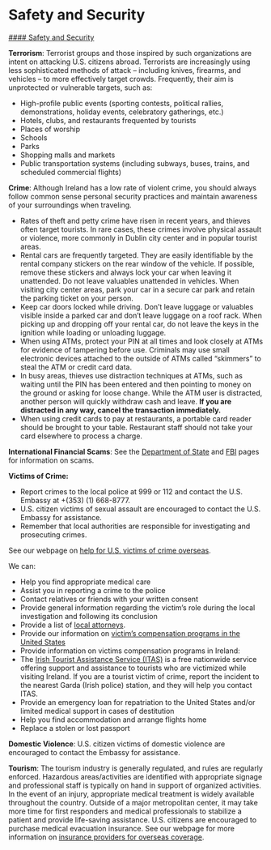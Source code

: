 # Safety and Security

[#### Safety and Security](javascript:void(0); "Safety and Security")

**Terrorism**: Terrorist groups and those inspired by such organizations are intent on attacking U.S. citizens abroad. Terrorists are increasingly using less sophisticated methods of attack – including knives, firearms, and vehicles – to more effectively target crowds. Frequently, their aim is unprotected or vulnerable targets, such as:

* High-profile public events (sporting contests, political rallies, demonstrations, holiday events, celebratory gatherings, etc.)
* Hotels, clubs, and restaurants frequented by tourists
* Places of worship
* Schools
* Parks
* Shopping malls and markets
* Public transportation systems (including subways, buses, trains, and scheduled commercial flights)

**Crime**: Although Ireland has a low rate of violent crime, you should always follow common sense personal security practices and maintain awareness of your surroundings when traveling.

* Rates of theft and petty crime have risen in recent years, and thieves often target tourists. In rare cases, these crimes involve physical assault or violence, more commonly in Dublin city center and in popular tourist areas.
* Rental cars are frequently targeted. They are easily identifiable by the rental company stickers on the rear window of the vehicle. If possible, remove these stickers and always lock your car when leaving it unattended. Do not leave valuables unattended in vehicles. When visiting city center areas, park your car in a secure car park and retain the parking ticket on your person.
* Keep car doors locked while driving. Don’t leave luggage or valuables visible inside a parked car and don’t leave luggage on a roof rack. When picking up and dropping off your rental car, do not leave the keys in the ignition while loading or unloading luggage.
* When using ATMs, protect your PIN at all times and look closely at ATMs for evidence of tampering before use. Criminals may use small electronic devices attached to the outside of ATMs called “skimmers” to steal the ATM or credit card data.
* In busy areas, thieves use distraction techniques at ATMs, such as waiting until the PIN has been entered and then pointing to money on the ground or asking for loose change. While the ATM user is distracted, another person will quickly withdraw cash and leave. **If you are distracted in any way, cancel the transaction immediately.**
* When using credit cards to pay at restaurants, a portable card reader should be brought to your table. Restaurant staff should not take your card elsewhere to process a charge.

**International Financial Scams**: See the [Department of State](https://travel.state.gov/content/travel/en/international-travel/emergencies/international-financial-scams.html) and [FBI](https://www.fbi.gov/how-we-can-help-you/scams-and-safety/common-scams-and-crimes) pages for information on scams.

**Victims of Crime:**

* Report crimes to the local police at 999 or 112 and contact the U.S. Embassy at +(353) (1) 668-8777.
* U.S. citizen victims of sexual assault are encouraged to contact the U.S. Embassy for assistance.
* Remember that local authorities are responsible for investigating and prosecuting crimes.

See our webpage on [help for U.S. victims of crime overseas](https://travel.state.gov/content/travel/en/international-travel/emergencies/crime.html).

We can:

* Help you find appropriate medical care
* Assist you in reporting a crime to the police
* Contact relatives or friends with your written consent
* Provide general information regarding the victim’s role during the local investigation and following its conclusion
* Provide a list of [local attorneys](https://ie.usembassy.gov/legal-assistance/).
* Provide our information on [victim’s compensation programs in the United States](https://travel.state.gov/content/travel/en/international-travel/emergencies/crime.html)
* Provide information on victims compensation programs in Ireland:
* The [Irish Tourist Assistance Service (ITAS)](https://itas.ie/) is a free nationwide service offering support and assistance to tourists who are victimized while visiting Ireland. If you are a tourist victim of crime, report the incident to the nearest Garda (Irish police) station, and they will help you contact ITAS.
* Provide an emergency loan for repatriation to the United States and/or limited medical support in cases of destitution
* Help you find accommodation and arrange flights home
* Replace a stolen or lost passport

**Domestic Violence**: U.S. citizen victims of domestic violence are encouraged to contact the Embassy for assistance.

**Tourism**: The tourism industry is generally regulated, and rules are regularly enforced. Hazardous areas/activities are identified with appropriate signage and professional staff is typically on hand in support of organized activities. In the event of an injury, appropriate medical treatment is widely available throughout the country. Outside of a major metropolitan center, it may take more time for first responders and medical professionals to stabilize a patient and provide life-saving assistance. U.S. citizens are encouraged to purchase medical evacuation insurance. See our webpage for more information on [insurance providers for overseas coverage](https://travel.state.gov/content/travel/en/international-travel/before-you-go/your-health-abroad/insurance-providers-overseas.html).